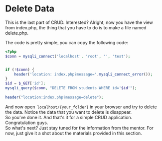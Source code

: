 # Delete Data
This is the last part of CRUD. Interested? Alright, now you have the view from index.php, the thing that you have to do is to make a file named delete.php. <br/>   

The code is pretty simple, you can copy the following code:
```php
<?php
$conn = mysqli_connect('localhost', 'root', '', 'test');


if (!$conn) {
    header('location: index.php?message='.mysqli_connect_error());
}
$id = $_GET['id'];
mysqli_query($conn, "DELETE FROM students WHERE id='$id'");
 
header("location:index.php?message=delete");
```

And now open` localhost/{your_folder}` in your browser and try to delete the data. Notice the data that you want to delete is disappear. 
<br/>
So you've done it.
And that's it for a simple CRUD application. Congratulation guys. <br/>
So what's next? Just stay tuned for the information from the mentor. For now, just give it a shot about the materials provided in this section.
